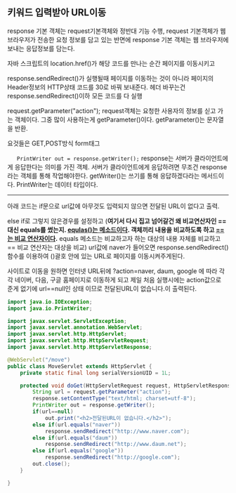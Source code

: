 ## 키워드 입력받아 URL이동 

response 기본 객체는 request기본객체와 정반대 기능 수행, request 기본객체가 웹 브라우저가 전송한 요청 정보를 담고 있는 반면에 response 기본 객체는 웹 브라우저에 보내는 응답정보를 담는다.

자바 스크립트의 location.href()가 해당 코드를 만나는 순간 페이지를 이동시키고

response.sendRedirect()가 실행될때 페이지를 이동하는 것이 아니라 페이지의 Header정보의 HTTP상태 코드를 30로 바꿔 보내준다. 헤더 바꾸는건 response.sendRedirect()이하 모든 코드를 다 실행

request.getParameter("action"); request객체는 요청한 사용자의 정보를 싣고 가는 객체이다. 그중 많이 사용하는게 getParameter()이다. getParameter()는 문자열을 반환.

요것들은 GET,POST방식 form태그

`	PrintWriter out = response.getWriter();` response는 서버가 클라이언트에게 응답한다는 의미를 가진 객체. 서버가 클라이언트에게 응답하려면 무조건 response라는 객체를 통해 작업해야한다. getWriter()는 쓰기를 통해 응답하겠다라는 메서드이다. PrintWriter는 데이터 타입이다.

<hr>

아래 코드는 if문으로 url값에 아무것도 입력되지 않으면 전달된 URL이 없다고 출력.

else if로 그렇지 않은경우를 설정하고 (**여기서 다시 집고 넘어갈건 왜 비교연산자인 ==대신 equals를 썼는지. <u>equlas()는 메소드이다</u>. 객체끼리 내용을 비교하도록 하고 <u>==는 비교 연산자이다</u>.**<u></u> equals 메소드는 비교하고자 하는 대상의 내용 자체를 비교하고 == 비교 연산자는 대상을 비교) url값에 naver가 들어오면 response.sendRedirect()함수를 이용하여 ()괄호 안에 있는 URL로 페이지를 이동시켜주게된다. 

사이트로 이동을 원하면 인터넷 URL뒤에  ?action=naver, daum, google 에 따라 각각 네이버, 다음, 구글 홈페이지로 이동하게 되고 제일 처음 실행시에는 action값으로 준게 없기에 url==null인 상태 이므로  전달된URL이 없습니다.이 출력된다. 





```java
import java.io.IOException;
import java.io.PrintWriter;

import javax.servlet.ServletException;
import javax.servlet.annotation.WebServlet;
import javax.servlet.http.HttpServlet;
import javax.servlet.http.HttpServletRequest;
import javax.servlet.http.HttpServletResponse;

@WebServlet("/move")
public class MoveServlet extends HttpServlet {
	private static final long serialVersionUID = 1L;

	protected void doGet(HttpServletRequest request, HttpServletResponse response)
		String url = request.getParameter("action");
		response.setContentType("text/html; charset=utf-8");
		PrintWriter out = response.getWriter();
		if(url==null)
			out.print("<h2>전달된URL이 없습니다.</h2>");
		else if(url.equals("naver"))
			response.sendRedirect("http://www.naver.com");
		else if(url.equals("daum"))
			response.sendRedirect("http://www.daum.net");
		else if(url.equals("google"))
			response.sendRedirect("http://google.com");
		out.close();
	}

}

```

